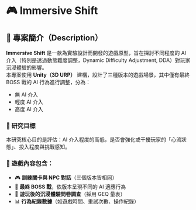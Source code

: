 # 🎮 Immersive Shift

## 📌 專案簡介（Description）

**Immersive Shift** 是一款為實驗設計而開發的遊戲原型，旨在探討不同程度的 AI 介入（特別是透過動態難度調整，Dynamic Difficulty Adjustment, DDA）對玩家沉浸體驗的影響。  
本專案使用 **Unity（3D URP）** 建構，設計了三種版本的遊戲場景，其中僅有最終 BOSS 戰的 AI 行為進行調整，分為：

- 無 AI 介入
- 輕度 AI 介入
- 高度 AI 介入

### 🎯 研究目標

本研究核心目的是評估：AI 介入程度的高低，是否會強化或干擾玩家的「心流狀態」、投入程度與挑戰感知。

### 🧩 遊戲內容包含：

- 🎮 **訓練關卡與 NPC 對話**（三個版本皆相同）  
- 🧠 **最終 BOSS 戰**，依版本呈現不同的 AI 適應行為  
- 🧪 **遊玩後的沉浸體驗問卷調查**（採用 GEQ 量表）  
- 📊 **行為紀錄數據**（如遊戲時間、重試次數、操作紀錄）
